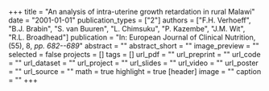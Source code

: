+++
title = "An analysis of intra-uterine growth retardation in rural Malawi"
date = "2001-01-01"
publication_types = ["2"]
authors = ["F.H. Verhoeff", "B.J. Brabin", "S. van Buuren", "L. Chimsuku", "P. Kazembe", "J.M. Wit", "R.L. Broadhead"]
publication = "In: European Journal of Clinical Nutrition, (55), 8, _pp. 682--689_"
abstract = ""
abstract_short = ""
image_preview = ""
selected = false
projects = []
tags = []
url_pdf = ""
url_preprint = ""
url_code = ""
url_dataset = ""
url_project = ""
url_slides = ""
url_video = ""
url_poster = ""
url_source = ""
math = true
highlight = true
[header]
image = ""
caption = ""
+++
